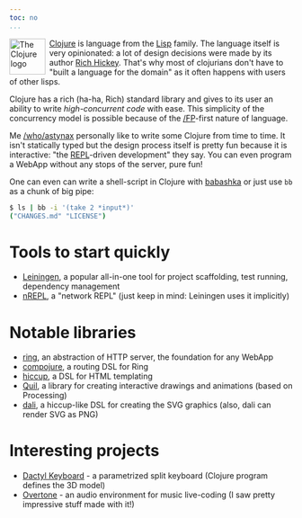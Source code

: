 ```yaml
---
toc: no
...
```


<img src="https://clojure.org/images/clojure-logo-120b.png" style="float: left; margin-right: 0.5em; width: 64px; height: 64px" alt="The Clojure logo">

[Clojure](https://clojure.org/) is language from the [Lisp](https://en.wikipedia.org/wiki/Lisp_(programming_language)) family. The language itself is very opinionated: a lot of design decisions were made by its author [Rich Hickey](https://en.wikipedia.org/wiki/Rich_Hickey). That's why most of clojurians don't have to "built a language for the domain" as it often happens with users of other lisps.

Clojure has a rich (ha-ha, Rich) standard library and gives to its user an ability to write *high-concurrent code* with ease. This simplicity of the concurrency model is possible because of the [/FP]()-first nature of language.

Me [/who/astynax]() personally like to write some Clojure from time to time. It isn't statically typed but the design process itself is pretty fun because it is interactive: "the [REPL](https://en.wikipedia.org/wiki/Read%E2%80%93eval%E2%80%93print_loop)-driven development" they say. You can even program a WebApp without any stops of the server, pure fun!

One can even can write a shell-script in Clojure with [babashka](https://github.com/borkdude/babashka) or just use `bb` as a chunk of big pipe:

```bash
$ ls | bb -i '(take 2 *input*)'
("CHANGES.md" "LICENSE")
```

# Tools to start quickly

- [Leiningen](https://leiningen.org/), a popular all-in-one tool for project scaffolding, test running, dependency management
- [nREPL](https://nrepl.org/), a "network REPL" (just keep in mind: Leiningen uses it implicitly)

# Notable libraries

- [ring](https://github.com/ring-clojure/ring), an abstraction of HTTP server, the foundation for any WebApp
- [compojure](https://github.com/weavejester/compojure), a routing DSL for Ring
- [hiccup](https://github.com/weavejester/hiccup), a DSL for HTML templating
- [Quil](http://quil.info/), a library for creating interactive drawings and animations (based on Processing)
- [dali](https://github.com/stathissideris/dali), a hiccup-like DSL for creating the SVG graphics (also, dali can render SVG as PNG)

# Interesting projects

- [Dactyl Keyboard](https://github.com/adereth/dactyl-keyboard) - a parametrized split keyboard (Clojure program defines the 3D model)
- [Overtone](https://overtone.github.io/) - an audio environment for music live-coding (I saw pretty impressive stuff made with it!)

